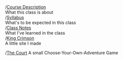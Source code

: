 /[Course Description](https://velazdie001.github.io/IB-CS-Stuff/Course-Description.md)  
      What this class is about    
/[Syllabus](https://velazdie001.github.io/IB-CS-Stuff/Syllabus.md)  
      What's to be expected in this class    
/[Class Notes](https://velazdie001.github.io/IB-CS-Stuff/Class-Notes.md)  
      What I've learned in the class    
/[King Crimson](https://velazdie001.github.io/IB-CS-Stuff/KingCrimson.html)      
      A little site I made

/[The Court](https://velazdie001.github.io/IB-CS-Stuff/game.html)
	A small Choose-Your-Own-Adventure Game
